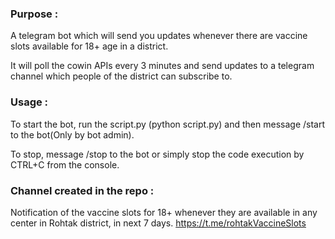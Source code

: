 ### Purpose :  
A telegram bot which will send you updates whenever there are vaccine slots available for 18+ age in a district.

It will poll the cowin APIs every 3 minutes and send updates to a telegram channel which people of the district can subscribe to.
 

### Usage :  
To start the bot, run the script.py (python script.py) and then message /start to the bot(Only by bot admin).

To stop, message /stop to the bot or simply stop the code execution by CTRL+C from the console.

### Channel created in the repo :  
Notification of the vaccine slots for 18+ whenever they are available in any center in Rohtak district, in next 7 days.
https://t.me/rohtakVaccineSlots
